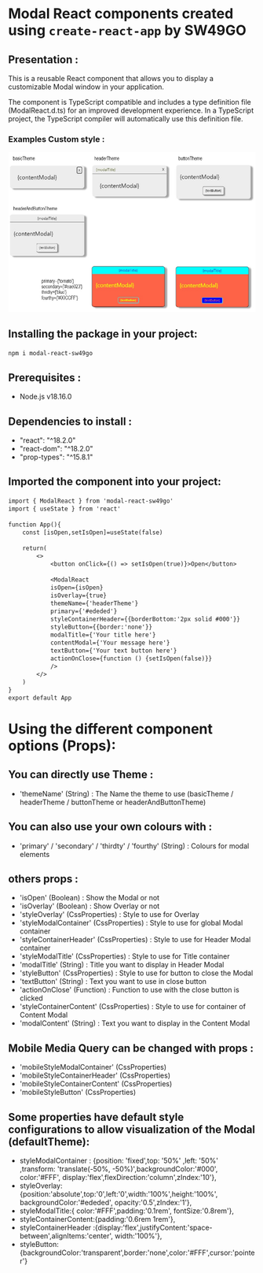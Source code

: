 # Modal React components created using `create-react-app` by SW49GO

## Presentation :
This is a reusable React component that allows you to display a customizable Modal window in your application.

The component is TypeScript compatible and includes a type definition file (ModalReact.d.ts) for an improved development experience. In a TypeScript project, the TypeScript compiler will automatically use this definition file.

### Examples Custom style :
<img src="https://raw.githubusercontent.com/SW49GO/React-modal/master/public/assets/image.jpg" alt="modal default"/>

## Installing the package in your project:
```bash
npm i modal-react-sw49go
```
## Prerequisites :
- Node.js v18.16.0

## Dependencies to install :
- "react": "^18.2.0"
- "react-dom": "^18.2.0"
- "prop-types": "^15.8.1"

## Imported the component into your project:
```
import { ModalReact } from 'modal-react-sw49go'
import { useState } from 'react'

function App(){
    const [isOpen,setIsOpen]=useState(false)
    
    return(
        <>
            <button onClick={() => setIsOpen(true)}>Open</button>

            <ModalReact 
            isOpen={isOpen}
            isOverlay={true}
            themeName={'headerTheme'}
            primary={'#ededed'}
            styleContainerHeader={{borderBottom:'2px solid #000'}}
            styleButton={{border:'none'}}
            modalTitle={'Your title here'}
            contentModal={'Your message here'}
            textButton={'Your text button here'}
            actionOnClose={function () {setIsOpen(false)}}
            />
        </>
    )
}
export default App

```

# Using the different component options (Props):

## You can directly use Theme :
- 'themeName'  (String) : The Name the theme to use (basicTheme / headerTheme / buttonTheme or headerAndButtonTheme)

## You can also use your own colours with :
- 'primary' / 'secondary' / 'thirdty' / 'fourthy' (String) : Colours for modal elements

## others props :
- 'isOpen' (Boolean) : Show the Modal or not
- 'isOverlay'  (Boolean) : Show Overlay or not
- 'styleOverlay'  (CssProperties) : Style to use for Overlay
- 'styleModalContainer'  (CssProperties) : Style to use for global Modal container 
- 'styleContainerHeader'  (CssProperties) : Style to use for Header Modal container
- 'styleModalTitle' (CssProperties) : Style to use for Title container
- 'modalTitle'  (String) : Title you want to display in Header Modal
- 'styleButton'  (CssProperties) : Style to use for button to close the Modal
- 'textButton'  (String) : Text you want to use in close button
- 'actionOnClose'  (Function) : Function to use with the close button is clicked
- 'styleContainerContent'  (CssProperties) : Style to use for container of Content Modal
- 'modalContent'   (String) : Text you want to display in the Content Modal

## Mobile Media Query can be changed with props :
- 'mobileStyleModalContainer' (CssProperties)
- 'mobileStyleContainerHeader' (CssProperties)
- 'mobileStyleContainerContent' (CssProperties)
- 'mobileStyleButton' (CssProperties)


## Some properties have default style configurations to allow visualization of the Modal (defaultTheme):
- styleModalContainer : {position: 'fixed',top: '50%' ,left: '50%' ,transform: 'translate(-50%, -50%)',backgroundColor:'#000', color:'#FFF', display:'flex',flexDirection:'column',zIndex:'10'},
- styleOverlay:{position:'absolute',top:'0',left:'0',width:'100%',height:'100%', backgroundColor:'#ededed', opacity:'0.5',zIndex:'1'},
- styleModalTitle:{ color:'#FFF',padding:'0.1rem', fontSize:'0.8rem'},
- styleContainerContent:{padding:'0.6rem 1rem'},
- styleContainerHeader :{display:'flex',justifyContent:'space-between',alignItems:'center', width:'100%'},
- styleButton:{backgroundColor:'transparent',border:'none',color:'#FFF',cursor:'pointer'}



